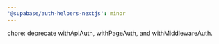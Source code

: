 ```yaml
---
'@supabase/auth-helpers-nextjs': minor
---
```


chore: deprecate withApiAuth, withPageAuth, and withMiddlewareAuth.
